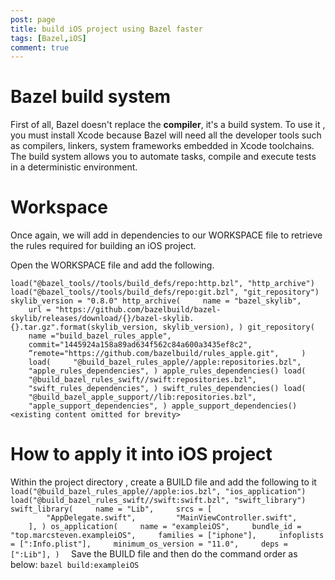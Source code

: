 ```yaml
---
post: page
title: build iOS project using Bazel faster
tags: [Bazel,iOS]
comment: true 
---
```

# Bazel build system 
First of all, Bazel doesn't replace the **compiler**, it's a build system.
To use it , you must install Xcode because Bazel will need all the developer tools such as compilers, linkers, system frameworks embedded in Xcode toolchains.
The build system allows you to automate tasks, compile and execute tests in a deterministic environment.


# Workspace 
Once again, we will add in dependencies to our WORKSPACE file to retrieve the rules required for building an iOS project.

Open the WORKSPACE file and add the following.

`load("@bazel_tools//tools/build_defs/repo:http.bzl", "http_archive")
load("@bazel_tools//tools/build_defs/repo:git.bzl", "git_repository")
skylib_version = "0.8.0"
http_archive(
    name = "bazel_skylib",
    url = "https://github.com/bazelbuild/bazel-skylib/releases/download/{}/bazel-skylib.{}.tar.gz".format(skylib_version, skylib_version),
)
git_repository(
    name ="build_bazel_rules_apple",
    commit="1445924a158a89ad634f562c84a600a3435ef8c2",
    “remote="https://github.com/bazelbuild/rules_apple.git",
    )
    load(
    "@build_bazel_rules_apple//apple:repositories.bzl",
    "apple_rules_dependencies",
)
apple_rules_dependencies()
load(
    "@build_bazel_rules_swift//swift:repositories.bzl",
    "swift_rules_dependencies",
)
swift_rules_dependencies()
load(
    "@build_bazel_apple_support//lib:repositories.bzl",
    "apple_support_dependencies",
)
apple_support_dependencies()
<existing content omitted for brevity>
`

# How to apply it into iOS project
Within the project directory , create a BUILD file and add the following to it 
`load("@build_bazel_rules_apple//apple:ios.bzl", "ios_application")
load("@build_bazel_rules_swift//swift:swift.bzl", "swift_library")
swift_library(
    name = "Lib",
    srcs = [
        "AppDelegate.swift",
        "MainViewController.swift",
    ],
)
os_application(
    name = "exampleiOS",
    bundle_id = "top.marcsteven.exampleiOS",
    families = ["iphone"],
    infoplists = [":Info.plist"],
    minimum_os_version = "11.0",
    deps = [":Lib"],
)  `
Save the BUILD file and then do the command order as below:
`bazel build:exampleiOS`

